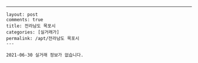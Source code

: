 ---
    layout: post
    comments: true
    title: 전라남도 목포시
    categories: [실거래가]
    permalink: /apt/전라남도 목포시
    ---

    2021-06-30 실거래 정보가 없습니다.

    